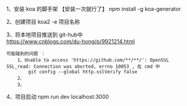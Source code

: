 1、安装 koa 的脚手架 【安装一次就行了】
    npm install -g koa-generator

2、创建项目 koa2 -e 项目名称

3、将本地项目推送到 git-hub中   
https://www.cnblogs.com/du-hong/p/9921214.html

    可能碰到的问题 ：
        1、Unable to access 'https://github.com/**/**/': OpenSSL        SSL_read: Connection was aborted, errno 10053 , 在 cmd 中 
            git config --global http.sslVerify false
        2、 
        3、

4、项目启动 npm run dev
    localhost:3000